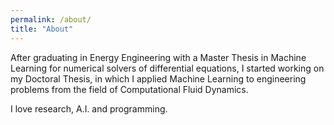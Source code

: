 ```yaml
---
permalink: /about/
title: "About"
---
```


After graduating in Energy Engineering with a Master Thesis in Machine Learning for numerical solvers of differential equations, I started working on my Doctoral Thesis, in which I applied Machine Learning to engineering problems from the field of Computational Fluid Dynamics.

I love research, A.I. and programming.
